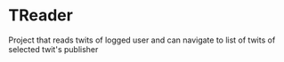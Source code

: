 TReader
=======

Project that reads twits of logged user and can navigate to list of twits of selected twit's publisher
